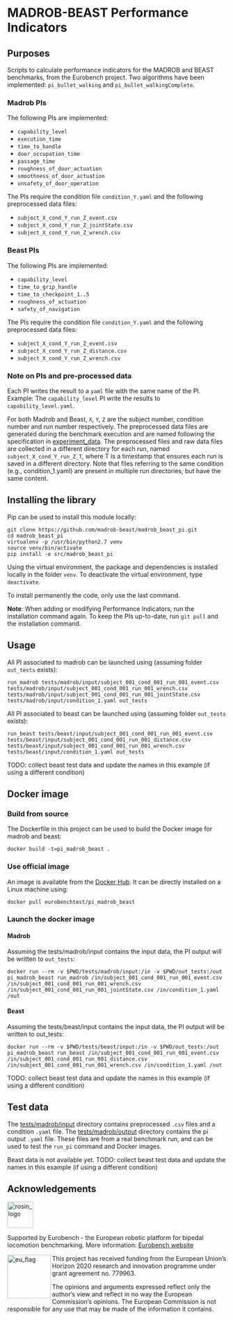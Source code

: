 MADROB-BEAST Performance Indicators
=================================================

## Purposes

Scripts to calculate performance indicators for the MADROB and BEAST benchmarks, from the Eurobench project.
Two algorithms have been implemented: `pi_bullet_walking` and `pi_bullet_walkingComplete`.

### Madrob PIs

The following PIs are implemented:

- `capability_level`
- `execution_time`
- `time_to_handle`
- `door_occupation_time`
- `passage_time`
- `roughness_of_door_actuation`
- `smoothness_of_door_actuation`
- `unsafety_of_door_operation`

The PIs require the condition file `condition_Y.yaml` and the following preprocessed data files:

- `subject_X_cond_Y_run_Z_event.csv`
- `subject_X_cond_Y_run_Z_jointState.csv`
- `subject_X_cond_Y_run_Z_wrench.csv`

### Beast PIs

The following PIs are implemented:

- `capability_level`
- `time_to_grip_handle`
- `time_to_checkpoint_1..5`
- `roughness_of_actuation`
- `safety_of_navigation`

The PIs require the condition file `condition_Y.yaml` and the following preprocessed data files:

- `subject_X_cond_Y_run_Z_event.csv`
- `subject_X_cond_Y_run_Z_distance.csv`
- `subject_X_cond_Y_run_Z_wrench.csv`


### Note on PIs and pre-processed data

Each PI writes the result to a `yaml` file with the same name of the PI.
Example: The `capability_level` PI write the results to `capability_level.yaml`.

For both Madrob and Beast, `X`, `Y`, `Z` are the subject number, condition number and run number respectively.
The preprocessed data files are generated during the benchmark execution and are named following the specification in [experiment_data](https://github.com/aremazeilles/eurobench_documentation/blob/master/modules/ROOT/pages/experiment_data.adoc#Experimental%20data).
The preprocessed files and raw data files are collected in a different directory for each run, named `subject_X_cond_Y_run_Z_T`, where T is a timestamp that ensures each run is saved in a different directory.
Note that files referring to the same condition (e.g., condition_1.yaml) are present in multiple run directories, but have the same content.


## Installing the library

Pip can be used to install this module locally:

```term
git clone https://github.com/madrob-beast/madrob_beast_pi.git
cd madrob_beast_pi
virtualenv -p /usr/bin/python2.7 venv
source venv/bin/activate
pip install -e src/madrob_beast_pi
```

Using the virtual environment, the package and dependencies is installed locally in the folder `venv`.
To deactivate the virtual environment, type `deactivate`.

To install permanently the code, only use the last command.

**Note**: When adding or modifying Performance Indicators, run the installation command again.
To keep the PIs up-to-date, run `git pull` and the installation command.

## Usage

All PI associated to madrob can be launched using (assuming folder `out_tests` exists):

```term
run_madrob tests/madrob/input/subject_001_cond_001_run_001_event.csv tests/madrob/input/subject_001_cond_001_run_001_wrench.csv tests/madrob/input/subject_001_cond_001_run_001_jointState.csv tests/madrob/input/condition_1.yaml out_tests
```

All PI associated to beast can be launched using (assuming folder `out_tests` exists):

```term
run_beast tests/beast/input/subject_001_cond_001_run_001_event.csv tests/beast/input/subject_001_cond_001_run_001_distance.csv tests/beast/input/subject_001_cond_001_run_001_wrench.csv tests/beast/input/condition_1.yaml out_tests
```
TODO: collect beast test data and update the names in this example (if using a different condition)

## Docker image

### Build from source

The Dockerfile in this project can be used to build the Docker image for madrob and beast:

```term
docker build -t=pi_madrob_beast .
```

### Use official image

An image is available from the [Docker Hub](https://hub.docker.com/r/eurobenchtest/pi_madrob_beast).
It can be directly installed on a Linux machine using:

```term
docker pull eurobenchtest/pi_madrob_beast
```

### Launch the docker image

#### Madrob

Assuming the tests/madrob/input contains the input data, the PI output will be written to `out_tests`:

```term
docker run --rm -v $PWD/tests/madrob/input:/in -v $PWD/out_tests:/out pi_madrob_beast run_madrob /in/subject_001_cond_001_run_001_event.csv /in/subject_001_cond_001_run_001_wrench.csv /in/subject_001_cond_001_run_001_jointState.csv /in/condition_1.yaml /out
```

#### Beast

Assuming the tests/beast/input contains the input data, the PI output will be written to out_tests:

```term
docker run --rm -v $PWD/tests/beast/input:/in -v $PWD/out_tests:/out pi_madrob_beast run_beast /in/subject_001_cond_001_run_001_event.csv /in/subject_001_cond_001_run_001_distance.csv /in/subject_001_cond_001_run_001_wrench.csv /in/condition_1.yaml /out
```
TODO: collect beast test data and update the names in this example (if using a different condition)

## Test data

The [tests/madrob/input](tests/madrob/input) directory contains preprocessed `.csv` files and a condition `.yaml` file.
The [tests/madrob/output](tests/madrob/output) directory contains the pi output `.yaml` file.
These files are from a real benchmark run, and can be used to test the `run_pi` command and Docker images.

Beast data is not available yet.
TODO: collect beast test data and update the names in this example (if using a different condition)

## Acknowledgements

<a href="http://eurobench2020.eu">
  <img src="http://eurobench2020.eu/wp-content/uploads/2018/06/cropped-logoweb.png"
       alt="rosin_logo" height="60" >
</a>

Supported by Eurobench - the European robotic platform for bipedal locomotion benchmarking.
More information: [Eurobench website][eurobench_website]

<img src="http://eurobench2020.eu/wp-content/uploads/2018/02/euflag.png"
     alt="eu_flag" width="100" align="left" >

This project has received funding from the European Union’s Horizon 2020
research and innovation programme under grant agreement no. 779963.

The opinions and arguments expressed reflect only the author‘s view and
reflect in no way the European Commission‘s opinions.
The European Commission is not responsible for any use that may be made
of the information it contains.

[eurobench_logo]: http://eurobench2020.eu/wp-content/uploads/2018/06/cropped-logoweb.png
[eurobench_website]: http://eurobench2020.eu "Go to website"
